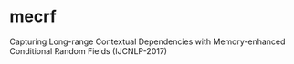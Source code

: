 # mecrf
Capturing Long-range Contextual Dependencies with Memory-enhanced Conditional Random Fields (IJCNLP-2017)
